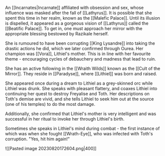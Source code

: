 An [[Incarnates|Incarnate]] affiliated with obsession and sex, whose influence was masked after the fall of [[Lathyrus]]. It is possible that she spent this time in her realm, known as the [[Malefic Palace]]. Until its illusion is dispelled, it appeared as a gorgeous vision of [[Lathyrus]] called the [[Beatific Palace]]. To get in, one must approach her mirror with the appropriate blessing bestowed by Razikale herself. 

She is rumoured to have been corrupting [[King Lysandre]] into taking the drastic actions he did, which we later confirmed through Ourea. Her champion was [[Vora]], Lithiel's mother. This is in line with her favourite theme - encouraging cycles of debauchery and madness that lead to ruin.

She has an active following in the [[Wraith Wilds]] known as the [[Cult of the Mirror]]. They reside in [[Paradyse]], where [[Lithiel]] was born and raised.

She appeared once during a dream to Lithiel as a grey-skinned orc while Lithiel was drunk.
She speaks with pleasant flattery, and coaxes Lithiel into continuing her quest to destroy Freyalise and Toth. Her descriptions on Toth's demise are vivid, and she tells Lithiel to seek him out at the source (one of his temples) to do the most damage.

Additionally, she confirmed that Lithiel's mother is very intelligent and was successful in her ritual to invoke her through Lithiel's birth.

Sometimes she speaks in Lithiel's mind during combat - the first instance of which was when she fought [[Wrath-Eye]], who was infected with Toth's corruption. "Yes, hit him again!"

![[Pasted image 20230820172604.png|400]]